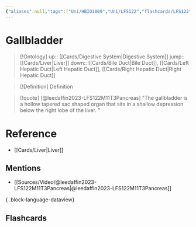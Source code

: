 ```yaml
---
{"aliases":null,"tags":["Uni/HBIO1009","Uni/LFS122","flashcards/LFS122"],"dg-publish":true,"permalink":"/cards/gallbladder/","dgPassFrontmatter":true}
---
```


# Gallbladder

> [!Ontology]
> up:: [[Cards/Digestive System\|Digestive System]]
> jump:: [[Cards/Liver\|Liver]]
> down:: [[Cards/Bile Duct\|Bile Duct]], [[Cards/Left Hepatic Duct\|Left Hepatic Duct]], [[Cards/Right Hepatic Duct\|Right Hepatic Duct]]

> [!Definition] Definition
> 

> [!quote] [@leedaffin2023-LFS122M11T3Pancreas]
> "The gallbladder is a hollow tapered sac shaped organ that sits in a shallow depression below the right lobe of the liver. "

<style> .container {font-family: sans-serif; text-align: center;} .button-wrapper button {z-index: 1;height: 40px; width: 100px; margin: 10px;padding: 5px;} .excalidraw .App-menu_top .buttonList { display: flex;} .excalidraw-wrapper { height: 800px; margin: 50px; position: relative;} :root[dir="ltr"] .excalidraw .layer-ui__wrapper .zen-mode-transition.App-menu_bottom--transition-left {transform: none;} </style><script src="https://cdn.jsdelivr.net/npm/react@17/umd/react.production.min.js"></script><script src="https://cdn.jsdelivr.net/npm/react-dom@17/umd/react-dom.production.min.js"></script><script type="text/javascript" src="https://cdn.jsdelivr.net/npm/@excalidraw/excalidraw@0/dist/excalidraw.production.min.js"></script><div id="Gall_Bladder_Diagramexcalidraw.md1"></div><script>(function(){const InitialData={"type":"excalidraw","version":2,"source":"https://github.com/zsviczian/obsidian-excalidraw-plugin/releases/tag/1.9.23","elements":[{"type":"image","version":585,"versionNonce":560363609,"isDeleted":false,"id":"a4GSiVSAETIYL_67J8zXQ","fillStyle":"hachure","strokeWidth":2,"strokeStyle":"solid","roughness":1,"opacity":50,"angle":0,"x":-389.4228049894887,"y":-403.9316306890493,"strokeColor":"transparent","backgroundColor":"transparent","width":949.1284179687499,"height":664.5488755627093,"seed":1526565399,"groupIds":[],"frameId":null,"roundness":null,"boundElements":[],"updated":1696485882987,"link":null,"locked":false,"status":"pending","fileId":"e5e4794193b5947ee65912f5f5269a0194f525eb","scale":[1,1]},{"type":"image","version":202,"versionNonce":1885680855,"isDeleted":false,"id":"mtLnKsOcSZtuJsOvjkFuD","fillStyle":"hachure","strokeWidth":1,"strokeStyle":"solid","roughness":1,"opacity":100,"angle":0,"x":-359.90216064453125,"y":-246.15752792358398,"strokeColor":"transparent","backgroundColor":"transparent","width":721.3259619023812,"height":505.0489984509135,"seed":917708761,"groupIds":[],"frameId":null,"roundness":null,"boundElements":[],"updated":1696485142199,"link":null,"locked":false,"status":"pending","fileId":"569c40dc856d36bf45de774d8ee70b076ab126ac","scale":[1,1]},{"type":"rectangle","version":96,"versionNonce":1848492791,"isDeleted":false,"id":"xxK97zej","fillStyle":"hachure","strokeWidth":1,"strokeStyle":"solid","roughness":1,"opacity":100,"angle":0,"x":-263.8923119234753,"y":-142.73015718574982,"strokeColor":"#1e1e1e","backgroundColor":"transparent","width":168.77987670898438,"height":37,"seed":38625,"groupIds":[],"frameId":null,"roundness":{"type":1},"boundElements":[{"type":"text","id":"wkg4gPtz"},{"id":"8mpPRV3ibglJaG3HgLCYq","type":"arrow"}],"updated":1696485688871,"link":null,"locked":false},{"type":"text","version":97,"versionNonce":1342750615,"isDeleted":false,"id":"wkg4gPtz","fillStyle":"hachure","strokeWidth":1,"strokeStyle":"solid","roughness":1,"opacity":100,"angle":0,"x":-238.0723198580456,"y":-136.73015718574982,"strokeColor":"#1e1e1e","backgroundColor":"transparent","width":117.139892578125,"height":25,"seed":66789,"groupIds":[],"frameId":null,"roundness":{"type":1},"boundElements":[],"updated":1696485678924,"link":"[[Cards/Cystic Duct\|Cystic Duct]]","locked":false,"fontSize":20,"fontFamily":1,"text":"Cystic Duct","rawText":"[[Cards/Cystic Duct\|Cystic Duct]]","textAlign":"center","verticalAlign":"middle","containerId":"xxK97zej","originalText":"Cystic Duct","lineHeight":1.25,"baseline":16},{"type":"arrow","version":248,"versionNonce":319415093,"isDeleted":false,"id":"8mpPRV3ibglJaG3HgLCYq","fillStyle":"hachure","strokeWidth":2,"strokeStyle":"solid","roughness":1,"opacity":100,"angle":0,"x":-93.04959143213478,"y":-127.0377927573331,"strokeColor":"#1e1e1e","backgroundColor":"transparent","width":166.20358386671683,"height":81.83869511248118,"seed":1906398777,"groupIds":[],"frameId":null,"roundness":{"type":2},"boundElements":[],"updated":1696978849087,"link":null,"locked":false,"startBinding":{"elementId":"xxK97zej","gap":2.06284378235614,"focus":-0.6374215625615705},"endBinding":null,"lastCommittedPoint":null,"startArrowhead":null,"endArrowhead":"arrow","points":[[0,0],[119.02546710278614,32.74271402014308],[166.20358386671683,81.83869511248118]]},{"type":"rectangle","version":75,"versionNonce":945202711,"isDeleted":false,"id":"XiwwQ8BU","fillStyle":"hachure","strokeWidth":1,"strokeStyle":"solid","roughness":1,"opacity":100,"angle":0,"x":174.25480780544046,"y":-191.04255349952058,"strokeColor":"#1e1e1e","backgroundColor":"transparent","width":260.5198059082031,"height":37,"seed":21111,"groupIds":[],"frameId":null,"roundness":{"type":1},"boundElements":[{"type":"text","id":"DBzdS6q2"},{"id":"lZZmVPNQbVUUlp9MNqlAq","type":"arrow"}],"updated":1696485734167,"link":null,"locked":false},{"type":"text","version":76,"versionNonce":39182743,"isDeleted":false,"id":"DBzdS6q2","fillStyle":"hachure","strokeWidth":1,"strokeStyle":"solid","roughness":1,"opacity":100,"angle":0,"x":200.07479987087015,"y":-185.04255349952058,"strokeColor":"#1e1e1e","backgroundColor":"transparent","width":208.87982177734375,"height":25,"seed":54848,"groupIds":[],"frameId":null,"roundness":{"type":1},"boundElements":[],"updated":1696485727006,"link":"[[Cards/Common Hepatic Duct\|Common Hepatic Duct]]","locked":false,"fontSize":20,"fontFamily":1,"text":"Common Hepatic Duct","rawText":"[[Cards/Common Hepatic Duct\|Common Hepatic Duct]]","textAlign":"center","verticalAlign":"middle","containerId":"XiwwQ8BU","originalText":"Common Hepatic Duct","lineHeight":1.25,"baseline":16},{"type":"arrow","version":98,"versionNonce":1051833493,"isDeleted":false,"id":"lZZmVPNQbVUUlp9MNqlAq","fillStyle":"hachure","strokeWidth":2,"strokeStyle":"solid","roughness":1,"opacity":100,"angle":0,"x":212.59035115069662,"y":-152.4235643593662,"strokeColor":"#1e1e1e","backgroundColor":"transparent","width":113.98866952183744,"height":83.9267225150603,"seed":2034209849,"groupIds":[],"frameId":null,"roundness":{"type":2},"boundElements":[],"updated":1696978849102,"link":null,"locked":false,"startBinding":{"elementId":"XiwwQ8BU","gap":1.6189891401543832,"focus":0.48100787507264847},"endBinding":null,"lastCommittedPoint":null,"startArrowhead":null,"endArrowhead":"arrow","points":[[0,0],[-45.739746093750114,45.34798128059117],[-113.98866952183744,83.9267225150603]]},{"type":"rectangle","version":258,"versionNonce":141174711,"isDeleted":false,"id":"uzSMcz5W","fillStyle":"hachure","strokeWidth":1,"strokeStyle":"solid","roughness":1,"opacity":100,"angle":0,"x":-272.4226148674,"y":-251.50916553554964,"strokeColor":"#1e1e1e","backgroundColor":"transparent","width":239.95982360839844,"height":37,"seed":11983,"groupIds":[],"frameId":null,"roundness":{"type":1},"boundElements":[{"type":"text","id":"xHZrDX16"},{"id":"SYzV_GMwEEWFvdxi-VAon","type":"arrow"}],"updated":1696485978809,"link":null,"locked":false},{"type":"text","version":259,"versionNonce":777656535,"isDeleted":false,"id":"xHZrDX16","fillStyle":"hachure","strokeWidth":1,"strokeStyle":"solid","roughness":1,"opacity":100,"angle":0,"x":-246.6026228019703,"y":-245.50916553554964,"strokeColor":"#1e1e1e","backgroundColor":"transparent","width":188.31983947753906,"height":25,"seed":57356,"groupIds":[],"frameId":null,"roundness":{"type":1},"boundElements":[],"updated":1696485978809,"link":"[[Cards/Right Hepatic Duct\|Right Hepatic Duct]]","locked":false,"fontSize":20,"fontFamily":1,"text":"Right Hepatic Duct","rawText":"[[Cards/Right Hepatic Duct\|Right Hepatic Duct]]","textAlign":"center","verticalAlign":"middle","containerId":"uzSMcz5W","originalText":"Right Hepatic Duct","lineHeight":1.25,"baseline":16},{"type":"arrow","version":396,"versionNonce":1008228853,"isDeleted":false,"id":"SYzV_GMwEEWFvdxi-VAon","fillStyle":"hachure","strokeWidth":2,"strokeStyle":"solid","roughness":1,"opacity":100,"angle":0,"x":-102.55263767234578,"y":-213.15430926380972,"strokeColor":"#1e1e1e","backgroundColor":"transparent","width":89.70260832199119,"height":60.64225755019211,"seed":1254511033,"groupIds":[],"frameId":null,"roundness":{"type":2},"boundElements":[],"updated":1696978849116,"link":null,"locked":false,"startBinding":{"elementId":"uzSMcz5W","gap":1.3548562717399193,"focus":-0.13926859771588043},"endBinding":null,"lastCommittedPoint":null,"startArrowhead":null,"endArrowhead":"arrow","points":[[0,0],[89.70260832199119,60.64225755019211]]},{"type":"rectangle","version":222,"versionNonce":197132119,"isDeleted":false,"id":"6DkA5FKm","fillStyle":"hachure","strokeWidth":1,"strokeStyle":"solid","roughness":1,"opacity":100,"angle":0,"x":178.22253031898248,"y":-305.2268980179616,"strokeColor":"#1e1e1e","backgroundColor":"transparent","width":234.75982666015625,"height":37,"seed":86433,"groupIds":[],"frameId":null,"roundness":{"type":1},"boundElements":[{"type":"text","id":"af2zt18X"},{"id":"in9ZdIy6qWC6LFbYuH7fZ","type":"arrow"}],"updated":1696486052617,"link":null,"locked":false},{"type":"text","version":223,"versionNonce":1378616535,"isDeleted":false,"id":"af2zt18X","fillStyle":"hachure","strokeWidth":1,"strokeStyle":"solid","roughness":1,"opacity":100,"angle":0,"x":204.04252238441217,"y":-299.2268980179616,"strokeColor":"#1e1e1e","backgroundColor":"transparent","width":183.11984252929688,"height":25,"seed":18969,"groupIds":[],"frameId":null,"roundness":{"type":1},"boundElements":[],"updated":1696486045149,"link":"[[Cards/Left Hepatic Duct\|Left Hepatic Duct]]","locked":false,"fontSize":20,"fontFamily":1,"text":"Left Hepatic Duct","rawText":"[[Cards/Left Hepatic Duct\|Left Hepatic Duct]]","textAlign":"center","verticalAlign":"middle","containerId":"6DkA5FKm","originalText":"Left Hepatic Duct","lineHeight":1.25,"baseline":16},{"type":"arrow","version":116,"versionNonce":339956565,"isDeleted":false,"id":"in9ZdIy6qWC6LFbYuH7fZ","fillStyle":"hachure","strokeWidth":2,"strokeStyle":"solid","roughness":1,"opacity":100,"angle":0,"x":175.5766835225698,"y":-280.2415736217986,"strokeColor":"#1e1e1e","backgroundColor":"transparent","width":91.27181222346996,"height":67.33093328967948,"seed":1240214777,"groupIds":[],"frameId":null,"roundness":{"type":2},"boundElements":[],"updated":1696978849131,"link":null,"locked":false,"startBinding":{"elementId":"6DkA5FKm","gap":2.645846796412684,"focus":0.7808229483092567},"endBinding":null,"lastCommittedPoint":null,"startArrowhead":null,"endArrowhead":"arrow","points":[[0,0],[-91.27181222346996,67.33093328967948]]},{"id":"Z6p8c8uv","type":"rectangle","x":229.0034340241831,"y":53.96735314333068,"width":145.05990600585938,"height":37,"angle":0,"strokeColor":"#1e1e1e","backgroundColor":"transparent","fillStyle":"hachure","strokeWidth":1,"strokeStyle":"solid","roughness":1,"opacity":100,"roundness":{"type":1},"seed":4463,"version":59,"versionNonce":908515317,"updated":1696978867859,"isDeleted":false,"groupIds":[],"boundElements":[{"type":"text","id":"m4GjceI8"},{"id":"EWozBXgaJtOBJH2qZURus","type":"arrow"}],"link":null,"locked":false},{"text":"Bile Duct","fontSize":20,"fontFamily":1,"textAlign":"center","verticalAlign":"middle","baseline":16,"id":"m4GjceI8","type":"text","x":254.82342608961278,"y":59.96735314333068,"width":93.419921875,"height":25,"angle":0,"strokeColor":"#1e1e1e","backgroundColor":"transparent","fillStyle":"hachure","strokeWidth":1,"strokeStyle":"solid","roughness":1,"opacity":100,"roundness":{"type":1},"seed":32332,"version":60,"versionNonce":1968838421,"updated":1696978861845,"isDeleted":false,"groupIds":[],"boundElements":[],"link":"[[Cards/Bile Duct\|Bile Duct]]","locked":false,"containerId":"Z6p8c8uv","originalText":"Bile Duct","rawText":"[[Cards/Bile Duct\|Bile Duct]]","lineHeight":1.25},{"id":"EWozBXgaJtOBJH2qZURus","type":"arrow","x":228.5505531648081,"y":73.06989220583068,"width":119.6131591796875,"height":38.50750732421875,"angle":0,"strokeColor":"#1e1e1e","backgroundColor":"transparent","fillStyle":"hachure","strokeWidth":2,"strokeStyle":"solid","roughness":1,"opacity":100,"groupIds":[],"frameId":null,"roundness":{"type":2},"seed":743604571,"version":84,"versionNonce":137884309,"isDeleted":false,"boundElements":null,"updated":1696978867859,"link":null,"locked":false,"points":[[0,0],[-119.6131591796875,38.50750732421875]],"lastCommittedPoint":null,"startBinding":{"elementId":"Z6p8c8uv","focus":0.5470294967168087,"gap":1},"endBinding":null,"startArrowhead":null,"endArrowhead":"arrow"}],"appState":{"theme":"dark","viewBackgroundColor":"#ffffff","currentItemStrokeColor":"#1e1e1e","currentItemBackgroundColor":"transparent","currentItemFillStyle":"hachure","currentItemStrokeWidth":2,"currentItemStrokeStyle":"solid","currentItemRoughness":1,"currentItemOpacity":100,"currentItemFontFamily":1,"currentItemFontSize":20,"currentItemTextAlign":"left","currentItemStartArrowhead":null,"currentItemEndArrowhead":"arrow","scrollX":423.69288555589503,"scrollY":587.7060210326947,"zoom":{"value":1},"currentItemRoundness":"round","gridSize":null,"gridColor":{"Bold":"#C9C9C9FF","Regular":"#EDEDEDFF"},"currentStrokeOptions":null,"previousGridSize":null,"frameRendering":{"enabled":true,"clip":true,"name":true,"outline":true}},"files":{}};InitialData.scrollToContent=true;App=()=>{const e=React.useRef(null),t=React.useRef(null),[n,i]=React.useState({width:void 0,height:void 0});return React.useEffect(()=>{i({width:t.current.getBoundingClientRect().width,height:t.current.getBoundingClientRect().height});const e=()=>{i({width:t.current.getBoundingClientRect().width,height:t.current.getBoundingClientRect().height})};return window.addEventListener("resize",e),()=>window.removeEventListener("resize",e)},[t]),React.createElement(React.Fragment,null,React.createElement("div",{className:"excalidraw-wrapper",ref:t},React.createElement(ExcalidrawLib.Excalidraw,{ref:e,width:n.width,height:n.height,initialData:InitialData,viewModeEnabled:!0,zenModeEnabled:!0,gridModeEnabled:!1})))},excalidrawWrapper=document.getElementById("Gall_Bladder_Diagramexcalidraw.md1");ReactDOM.render(React.createElement(App),excalidrawWrapper);})();</script>
# Reference
- [[Cards/Liver\|Liver]]

## Mentions
- [[Sources/Video/@leedaffin2023-LFS122M11T3Pancreas\|@leedaffin2023-LFS122M11T3Pancreas]]

{ .block-language-dataview}

## Flashcards
